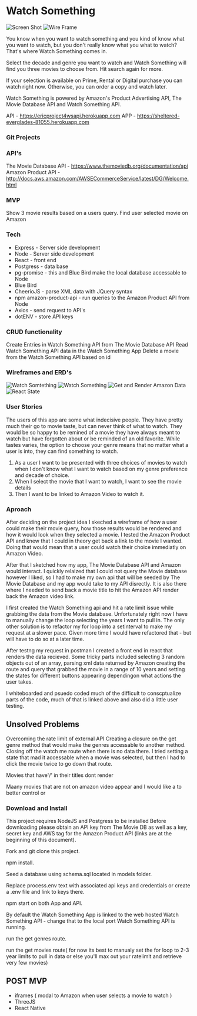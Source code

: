 # Watch Something

![Screen Shot](https://i.imgur.com/ehgkayt.png)
![Wire Frame](https://i.imgur.com/nQ9b8rW.jpg)


You know when you want to watch something and you kind of know what you want to watch, but you don't really know what you what to watch?
That's where Watch Something comes in.

Select the decade and genre you want to watch and Watch Something will find you three movies to choose from. Hit search again for more.

If your selection is available on Prime, Rental or Digital purchase you can watch right now. Otherwise, you can order a copy and watch later.

Watch Something is powered by Amazon's Product Advertising API, The Movie Database API and Watch Something API.

API - https://ericproject4wsapi.herokuapp.com
APP - https://sheltered-everglades-81055.herokuapp.com


### Git Projects

### API's
The Movie Database API - https://www.themoviedb.org/documentation/api
Amazon Product API - http://docs.aws.amazon.com/AWSECommerceService/latest/DG/Welcome.html
### MVP 
Show 3 movie results based on a users query.
Find user selected movie on Amazon

### Tech
* Express - Server side development
* Node - Server side development
* React - front end
* Postgress - data base
* pg-promise - this and Blue Bird make the local database accessable to Node
* Blue Bird
* CheerioJS - parse XML data with JQuery syntax
* npm amazon-product-api - run queries to the Amazon Product API from Node
* Axios - send request to API's
* dotENV -  store API keys
### CRUD functionality
Create Entries in Watch Something API from The Movie Database API
Read Watch Something API data in the Watch Something App
Delete a movie from the Watch Something API based on id
### Wireframes and ERD's
![Watch Somtething](https://i.imgur.com/wujRn0d.jpg)
![Watch Something](https://i.imgur.com/RGh5tIP.jpg)
![Get and Render Amazon Data](https://i.imgur.com/eda4vbw.jpg)
![React State](https://i.imgur.com/IZAYKP5.jpg)
### User Stories
The users of this app are some what indecisive people. They have pretty much their go to movie taste, but can never think of what to watch. They would be so happy to be remined of a movie they have always meant to watch but have forgotten about or be reminded of an old favorite. While tastes varies, the option to choose your genre means that no matter what a user is into, they can find something to watch.

1. As a user I want to be presented with three choices of movies to watch when I don't know what I want to watch based on my genre preference and decade of choice.
2. When I select the movie that I want to watch, I want to see the movie details 
3. Then I want to be linked to Amazon Video to watch it.

### Aproach
After deciding on the project idea I skeched a wireframe of how a user could make their movie query, how those results would be rendered and how it would look when they selected a movie. I tested the Amazon Product API and knew that I could in theory get back a link to the movie I wanted. Doing that would mean that a user could watch their choice immediatly on Amazon Video. 

After that I sketched how my app, The Movie Database API and Amazon would interact. I quickly relaized that I could not query the Movie database however I liked, so I had to make my own api that will be seeded by The Movie Database and my app would take to my API disrectly. It is also there where I needed to send back a movie title to hit the Amazon API render back the Amazon video link.

I first created the Watch Something api and hit a rate limit issue while grabbing the data from the Movie database. Unfortunately right now I have to manually change the loop selecting the years I want to pull in. The only other solution is to refactor my for loop into a setinterval to make my request at a slower pace. Given more time I would have refactored that - but will have to do so at a later time.

After testng my request in postman I created a front end in react that renders the data recieved. Some tricky parts included selecting 3 random objects out of an array, parsing xml data returned by Amazon creating the route and query that grabbed the movie in a range of 10 years and setting the states for different buttons appearing dependingon what actions the user takes. 

I whiteboarded and psuedo coded much of the difficult to conscptualize parts of the code, much of that is linked above and also did a little user testing.

## Unsolved Problems
Overcoming the rate limit of external API
Creating a closure on the get genre method that would make the genres accessable to another method.
Closing off the watch me route when there is no data there. I tried setting a state that mad it accessable when a movie was selected, but then I had to click the movie twice to go down that route.

Movies that have'/' in their titles dont render

Maany movies that are not on amazon video appear and I would like a to better control or 

### Download and Install
This project requires NodeJS and Postgress to be installed 
Before downloading please obtain an API key from The Movie DB as well as a key, secret key and AWS tag for the Amazon Product API (links are at the beginning of this document).

Fork and git clone this project.

npm install. 

Seed a database using schema.sql located in models folder.

Replace process.env text with associated api keys and credentials or create a .env file and link to keys there.

npm start on both App and API.

By default the Watch Something App is linked to the web hosted Watch Something API - change that to the local port Watch Something API is running.

run the get genres route.

run the get movies route( for now its best to manualy set the for loop to 2-3 year limits to pull in data or else you'll max out your ratelimit and retrieve very few movies)



## POST MVP
* iframes ( modal to Amazon when user selects a movie to watch )
* ThreeJS
* React Native 

## 





